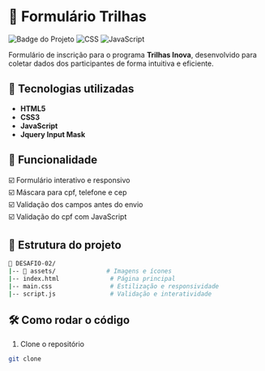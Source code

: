 # 📌 Formulário Trilhas
![Badge do Projeto](https://img.shields.io/badge/HTML5-orange?style=for-the-badge)
![CSS](https://img.shields.io/badge/CSS3-blue?style=for-the-badge)
![JavaScript](https://img.shields.io/badge/JavaScript-yellow?style=for-the-badge)


Formulário de inscrição para o programa **Trilhas Inova**, desenvolvido para coletar dados dos participantes de forma intuitiva e eficiente.

## 🚀 Tecnologias utilizadas

- **HTML5**
- **CSS3**
- **JavaScript**
- **Jquery Input Mask**

## 🎯 Funcionalidade 
☑️ Formulário interativo e responsivo  
☑️ Máscara para cpf, telefone e cep  
☑️ Validação dos campos antes do envio  
☑️ Validação do cpf com JavaScript 

## 📂 Estrutura do projeto
```bash
📁 DESAFIO-02/
|-- 📁 assets/              # Imagens e ícones
|-- index.html              # Página principal
|-- main.css                # Estilização e responsividade
|-- script.js               # Validação e interatividade
```

## 🛠️ Como rodar o código
1. Clone o repositório
```bash
git clone 
